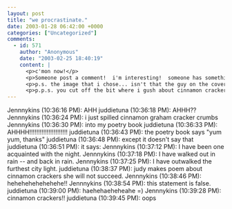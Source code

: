 ```yaml
---
layout: post
title: "we procrastinate."
date: 2003-01-28 06:42:00 +0000
categories: ["Uncategorized"]
comments:
  - id: 571
    author: "Anonymous"
    date: "2003-02-25 18:40:19"
    content: |
      <p>c'mon now!</p>
      <p>Someone post a comment!  i'm interesting!  someone has something to say about me!</p>
      <p>p.s. the image that i chose... isn't that the guy on the cover of hgttg?  cool!</p>
      <p>p.p.s. you cut off the bit where i gush about cinnamon crackers.</p>
---
```


Jennnykins (10:36:16 PM): AHH
juddietuna (10:36:18 PM): AHHH??
Jennnykins (10:36:24 PM): i just spilled cinnamon graham cracker crumbs
Jennnykins (10:36:30 PM): into my poetry book
juddietuna (10:36:33 PM): AHHHH!!!!!!!!!!!!!!!!!!!!!!
juddietuna (10:36:43 PM): the poetry book says "yum yum, thanks" 
juddietuna (10:36:48 PM): except it doesn't say that 
juddietuna (10:36:51 PM): it says:
Jennnykins (10:37:12 PM): I have been one acquainted with the night.
Jennnykins (10:37:18 PM): I have walked out in rain -- and back in rain.
Jennnykins (10:37:25 PM): I have outwalked the furthest city light.
juddietuna (10:38:37 PM): judy makes poem
about cinnamon crackers
she will not succeed.
Jennnykins (10:38:46 PM): hehehehehehehehe!!
Jennnykins (10:38:54 PM): this statement is false.
juddietuna (10:39:00 PM): haehehaeheheahe =)
Jennnykins (10:39:28 PM): cinnamon crackers!!
juddietuna (10:39:45 PM): oops